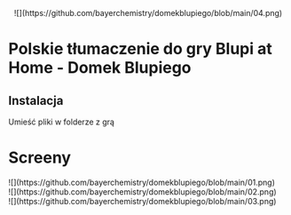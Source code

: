 <center>![](https://github.com/bayerchemistry/domekblupiego/blob/main/04.png)</center>
<h1>Polskie tłumaczenie do gry Blupi at Home - Domek Blupiego</h1>
<h2>Instalacja</h2>
Umieść pliki w folderze z grą
<h1>Screeny</h1>
![](https://github.com/bayerchemistry/domekblupiego/blob/main/01.png)<br>
![](https://github.com/bayerchemistry/domekblupiego/blob/main/02.png)<br>
![](https://github.com/bayerchemistry/domekblupiego/blob/main/03.png)<br>
